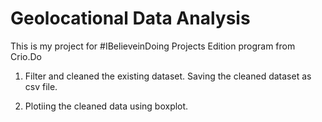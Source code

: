 # Geolocational Data Analysis

This is my project for #IBelieveinDoing Projects Edition program from Crio.Do

1) Filter and cleaned the existing dataset. 
   Saving the cleaned dataset as csv file.
   
2) Plotiing the cleaned data using boxplot.
